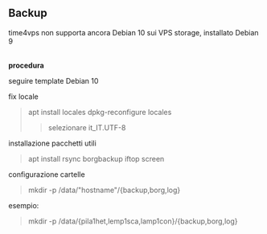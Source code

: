 ## Backup

time4vps non supporta ancora Debian 10 sui VPS storage, installato Debian 9

<br/> **procedura**

seguire template Debian 10

fix locale
>apt install locales
>dpkg-reconfigure locales
>>selezionare it_IT.UTF-8

installazione pacchetti utili
>apt install rsync borgbackup iftop screen

configurazione cartelle
>mkdir -p /data/"hostname"/{backup,borg,log}

esempio:
>mkdir -p /data/{pila1het,lemp1sca,lamp1con}/{backup,borg,log}
